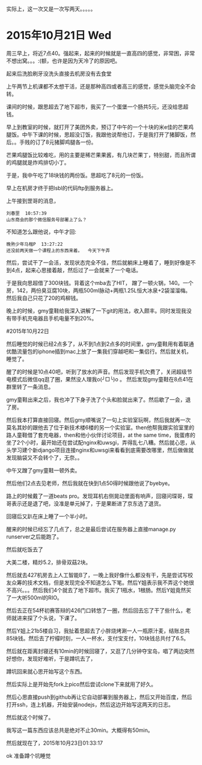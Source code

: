 <!--
author: Kapono
date: 2015-10-22
title: 2015年10月21、22日
tags: 日志
category: 日志
status: publish
summary: 又是逗比的一天
-->

实际上，这一次又是一次写两天。。。。。

# 2015年10月21日 Wed

周三早上，将近7点40。强起来，起来的时候就是一直高四的感觉，非常困，非常不想出窝。。。:(额，也许是因为天冷了的原因吧。

起来后洗脸刷牙没洗头直接去机房没有去食堂

上午两节上机课都不太想干活，还是那种高四或者高三的感觉，感觉头脑完全不会转。

课间的时候，跟思超去了地下超市，我买了一个蛋堡一个肠共5元，还没给思超钱。

早上到教室的时候，就打开了美团外卖，预订了中午的一个十块的米e佳的芒果鸡腿饭。中午下课的时候，思超没订饭，我跟他说帮他订，于是我打开了猪脚饭，然后。。手贱的订了8元猪脚鸡腿各一份。

芒果鸡腿饭比较难吃，用的主要是稀芒果果酱，有几块芒果丁，特别甜，而且所谓的鸡腿就是炸鸡排切小丁。

于是，我中午吃了18块钱的两份饭。思超吃了8元的一份饭。

早上在机房才终于把lsbl的代码ftp到服务器上。

上午接到罡哥的消息，

	刘春罡  10:57:39
	山东商会的那个微信服务号部署上了么？

不知道怎么跟他说，中午才回:

	晚熟少年马楷P  13:27:22
	还没前两天做一个课程上的东西来着。  今天下午弄


然后，尝试干了一会活，发现状态完全不佳，然后就躺床上睡着了，睡到好像是不到4点，起来心思接着敲，然后过了一会就来了一个电话。

于是我向思超借了300块钱。背着这个mba去了HIT， 蹭了一顿火锅，140。一个房，142，两份臭豆腐10块，两瓶500ml脉动+两瓶1.25L恒大冰泉+2袋溜溜梅。 然后我自己只花了20的鸡柳钱。

晚上的时候，gmy童鞋给我深入讲解了一下git的用法，收入颇丰。同时发现我没有带手机充电器且手机电量不到20%。

#2015年10月22日

然后睡觉的时候已经2点多了，从不到1点到2点多的时间里，gmy童鞋用有着联通优酷流量包的iphone插到mac上放了一集我们穿越吧和一集侣行。然后就关机，睡觉了。

醒了的时候是10点40吧，听到了放水的声音。然后发现手机欠费了，关闭超级节电模式后微信qq逛了圈，果然没人理我o(╯□╰)o 。 然后发现gmy童鞋在8点41在群里转了一条消息。

gmy童鞋出来之后，我也冲了下身子洗了个头和脸就出来了。然后歇了一会，退了房。

然后我本打算直接回寝。然后gmy顺嘴说了一句上实验室玩啊，然后我就再一次莫名其妙的跟他去了位于新技术楼6楼的另一个实验室。then他帮我跟实验室里的路人童鞋借了套充电器，then和他小伙伴讨论项目，at the same time，我蛋疼的坐了2个小时，最开始还在尝试配nginx和uwsgi，弄得乱七八糟。然后就心思，从头学习建个新django项目连接nginx和uwsgi来看看到底需要改哪里，然后做做就发现脑袋又不会转个了，无奈。。

中午又蹭了gmy童鞋一顿外卖。

然后他们2点去见老师，然后我就在快到1点50得时候跟他说了byebye。

路上的时候戴了一道beats pro。发现耳机右侧晃动里面有响声，回寝问琛哥，琛哥表示还是退了吧，没准是单元掉了，于是果断进了京东选了退货。

回寝后又趴在床上睡了一个半小时。

醒来的时候已经忘了几点了，总之是最后尝试在服务器上直接manage.py runserver之后能跑了。

然后就吃饭去了

大美二楼，精炒5.2，排骨双菇2块。

然后就去427机房去上人工智能B了，一晚上我好像什么都没有干，先是尝试写校友众筹的技术文档，但是发现完全不知道怎么下笔。然后Y姐表示我不弄这个她很不高兴。。。然后我们4个就去了地下超市。我买了1瓶水，1根肠。然后Y姐竟然买了一大听500ml的RIO。

然后去正在54杯初赛答辩的426门口转悠了一圈，然后回去忘了干了些什么，老师就进来探了个头说，下课了。

然后Y姐上21b5楼自习，我扯着思超去了小胖烧烤涮一人一瓶原汁麦，结账总共85块钱。然后去了柠檬时刻，一人一杯水，支付宝支付，10块钱总共付了6.5。

然后就在距离封寝还有10min的时候回寝了，又逛了几分钟夺宝岛，唱了两边突然好想你，发现好难听，于是蹲坑去了，

蹲坑回来就心思开始写这个东西。

然后实际上是开始先fork上pico然后尝试clone下来就用了好久。

然后心思直接push到github再让它自动部署到服务器上，然后又开始百度，然后打开ssh，连上机器，开始安装nodejs，然后这边开始写这两天的日志。

然后就这个时候了。

我写这一篇东西应该总共是绝对不止30min。大概得有50min。

然后就现在了，2015年10月23日01:33:17

ok 准备蹲个坑睡觉